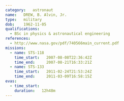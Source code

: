 ```yaml
---
category:	astronaut
name:	DREW, B. Alvin, Jr.
type:	military
dob:	1962-11-05
qualifications:
  - BSc in physics & astronautical engineering
references:
  - http://www.nasa.gov/pdf/740566main_current.pdf
missions:
  - name: STS-118
    time_start:   2007-08-08T22:36:42Z
    time_end:     2007-08-21T16:33:21Z
  - name: STS-133
    time_start:   2011-02-24T21:53:24Z
    time_end:     2011-03-09T16:58:15Z
evas:
  - time_start: 
    duration:   12h48m
---
```

